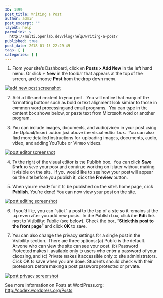 ```yaml
---
ID: 1499
post_title: Writing a Post
author: admin
post_excerpt: ""
layout: help
permalink: >
  http://multi.openlab.dev/blog/help/writing-a-post/
published: true
post_date: 2018-01-15 22:29:49
tags: [ ]
categories: [ ]
---
```

1. From your site’s Dashboard, click on <strong>Posts &gt; Add New</strong> in the left hand menu. Or click <strong>+ New</strong> in the toolbar that appears at the top of the screen, and choose <strong>Post</strong> from the drop down menu.

<a href="https://openlab.citytech.cuny.edu/wp-content/uploads/2012/08/Writing_Post_1.png"><img class="alignnone wp-image-3093" src="https://openlab.citytech.cuny.edu/wp-content/uploads/2012/08/Writing_Post_1.png" sizes="(max-width: 614px) 100vw, 614px" srcset="https://openlab.citytech.cuny.edu/wp-content/uploads/2012/08/Writing_Post_1.png 682w, https://openlab.citytech.cuny.edu/wp-content/uploads/2012/08/Writing_Post_1-300x138.png 300w" alt="add new post screenshot" /></a>

2. Add a title and content to your post.  You will notice that many of the formatting buttons such as bold or text alignment look similar to those in common word processing and email programs.  You can type in the content box shown below, or paste text from Microsoft word or another program.

3. You can include images, documents, and audio/video in your post using the Upload/Insert button just above the visual editor box.  You can also find more detailed instructions for  uploading images, documents, audio, video, and adding YouTube or Vimeo videos.

<a href="https://openlab.citytech.cuny.edu/wp-content/uploads/2012/08/Writing_Post_2.png"><img class="alignnone wp-image-3095 size-full" src="https://openlab.citytech.cuny.edu/wp-content/uploads/2012/08/Writing_Post_2.png" sizes="(max-width: 659px) 100vw, 659px" srcset="https://openlab.citytech.cuny.edu/wp-content/uploads/2012/08/Writing_Post_2.png 659w, https://openlab.citytech.cuny.edu/wp-content/uploads/2012/08/Writing_Post_2-300x145.png 300w" alt="post editor screenshot" /></a>

4. To the right of the visual editor is the Publish box.  You can click <strong>Save Draft</strong> to save your post and continue working on it later without making it visible on the site.  If you would like to see how your post will appear on the site before you publish it, click the <strong>Preview</strong> button.

5. When you’re ready for it to be published on the site’s home page, click <strong>Publish</strong>. You’re done! You can now view your post on the site.

<a href="https://openlab.citytech.cuny.edu/wp-content/uploads/2012/08/Writing_Post_3.png"><img class="alignnone wp-image-3096 size-full" src="https://openlab.citytech.cuny.edu/wp-content/uploads/2012/08/Writing_Post_3.png" sizes="(max-width: 659px) 100vw, 659px" srcset="https://openlab.citytech.cuny.edu/wp-content/uploads/2012/08/Writing_Post_3.png 659w, https://openlab.citytech.cuny.edu/wp-content/uploads/2012/08/Writing_Post_3-300x84.png 300w" alt="post editing screenshot" /></a>

6. If you’d like, you can “stick” a post to the top of a site so it remains at the top even after you add new posts.  In the Publish box, click the <strong>Edit</strong> link next to Visibility: Public (see below). Check the box, “<strong>Stick this post to the front page</strong>” and click <strong>OK</strong> to save.

7. You can also change the privacy settings for a single post in the Visibility section.  There are three options: (a) Public is the default. Anyone who can view the site can see your post. (b) Password Protected makes it available only to users who enter a password of your choosing, and (c) Private makes it accessible only to site administrators. Click OK to save when you are done. Students should check with their professors before making a post password protected or private.

<a href="https://openlab.citytech.cuny.edu/wp-content/uploads/2012/08/Writing_Post_3b.png"><img class="alignnone wp-image-3097 size-full" src="https://openlab.citytech.cuny.edu/wp-content/uploads/2012/08/Writing_Post_3b.png" sizes="(max-width: 432px) 100vw, 432px" srcset="https://openlab.citytech.cuny.edu/wp-content/uploads/2012/08/Writing_Post_3b.png 432w, https://openlab.citytech.cuny.edu/wp-content/uploads/2012/08/Writing_Post_3b-300x242.png 300w" alt="post privacy screenshot" /></a>

See more information on Posts at WordPress.org: <a href="http://codex.wordpress.org/Posts">http://codex.wordpress.org/Posts</a>